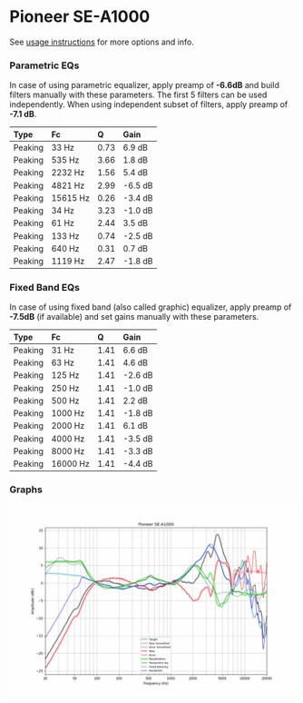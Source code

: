 # Pioneer SE-A1000
See [usage instructions](https://github.com/jaakkopasanen/AutoEq#usage) for more options and info.

### Parametric EQs
In case of using parametric equalizer, apply preamp of **-6.6dB** and build filters manually
with these parameters. The first 5 filters can be used independently.
When using independent subset of filters, apply preamp of **-7.1 dB**.

| Type    | Fc       |    Q | Gain    |
|:--------|:---------|:-----|:--------|
| Peaking | 33 Hz    | 0.73 | 6.9 dB  |
| Peaking | 535 Hz   | 3.66 | 1.8 dB  |
| Peaking | 2232 Hz  | 1.56 | 5.4 dB  |
| Peaking | 4821 Hz  | 2.99 | -6.5 dB |
| Peaking | 15615 Hz | 0.26 | -3.4 dB |
| Peaking | 34 Hz    | 3.23 | -1.0 dB |
| Peaking | 61 Hz    | 2.44 | 3.5 dB  |
| Peaking | 133 Hz   | 0.74 | -2.5 dB |
| Peaking | 640 Hz   | 0.31 | 0.7 dB  |
| Peaking | 1119 Hz  | 2.47 | -1.8 dB |

### Fixed Band EQs
In case of using fixed band (also called graphic) equalizer, apply preamp of **-7.5dB**
(if available) and set gains manually with these parameters.

| Type    | Fc       |    Q | Gain    |
|:--------|:---------|:-----|:--------|
| Peaking | 31 Hz    | 1.41 | 6.6 dB  |
| Peaking | 63 Hz    | 1.41 | 4.6 dB  |
| Peaking | 125 Hz   | 1.41 | -2.6 dB |
| Peaking | 250 Hz   | 1.41 | -1.0 dB |
| Peaking | 500 Hz   | 1.41 | 2.2 dB  |
| Peaking | 1000 Hz  | 1.41 | -1.8 dB |
| Peaking | 2000 Hz  | 1.41 | 6.1 dB  |
| Peaking | 4000 Hz  | 1.41 | -3.5 dB |
| Peaking | 8000 Hz  | 1.41 | -3.3 dB |
| Peaking | 16000 Hz | 1.41 | -4.4 dB |

### Graphs
![](./Pioneer%20SE-A1000.png)